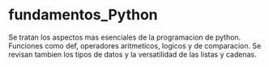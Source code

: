 # fundamentos_Python
Se tratan los aspectos mas esenciales de la programacion de python. Funciones como def, operadores aritmeticos, logicos y de comparacion. Se revisan tambien los tipos de datos y la versatilidad de las listas y cadenas.
